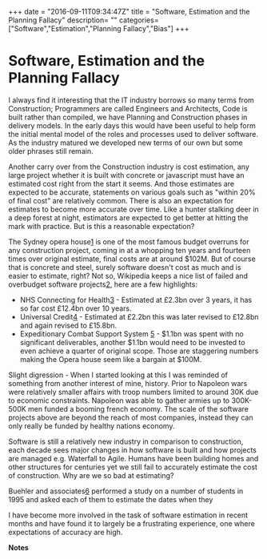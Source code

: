 +++
date = "2016-09-11T09:34:47Z"
title = "Software, Estimation and the Planning Fallacy"
description= ""
categories= ["Software","Estimation","Planning Fallacy","Bias"]
+++

# Software, Estimation and the Planning Fallacy
I always find it interesting that the IT industry borrows so many terms from  Construction; Programmers are called Engineers and Architects, Code is built rather than compiled, we have Planning and Construction phases in delivery models.  In the early days this would have been useful to help form the initial mental model of the roles and processes used to deliver software.  As the industry matured we developed new terms of our own but some older phrases still remain.

Another carry over from the Construction industry is cost estimation, any large project whether it is built with concrete or javascript must have an estimated cost right from the start it seems.  And those estimates are expected to be accurate, statements on various goals such as "within 20% of final cost" are relatively common.  There is also an expectation for estimates to become more accurate over time.  Like a hunter stalking deer in a deep forest at night, estimators are expected to get better at hitting the mark with practice. But is this a reasonable expectation?

The Sydney opera house[1](https://en.wikipedia.org/wiki/Sydney_Opera_House) is one of the most famous budget overruns for any construction project, coming in at a whopping ten years and fourteen times over original estimate, final costs are at around $102M.  But of course that is concrete and steel, surely software doesn't cost as much and is easier to estimate, right?  Not so, Wikipedia keeps a nice list of failed and overbudget software projects[2](https://en.wikipedia.org/wiki/List_of_failed_and_overbudget_custom_software_projects), here are a few highlights:
- NHS Connecting for Health[3](https://en.wikipedia.org/wiki/NHS_Connecting_for_Health) - Estimated at £2.3bn over 3 years, it has so far cost £12.4bn over 10 years.
- Universal Credit[4](https://en.wikipedia.org/wiki/Universal_Credit) - Estimated at £2.2bn this was later revised to £12.8bn and again revised to £15.8bn.
- Expeditionary Combat Support System [5](https://en.wikipedia.org/wiki/Expeditionary_Combat_Support_System) - $1.1bn was spent with no significant deliverables, another $1.1bn would need to be invested to even achieve a quarter of original scope.
Those are staggering numbers making the Opera house seem like a bargain at $100M.  

Slight digression - When I started looking at this I was reminded of something from another interest of mine, history.  Prior to Napoleon wars were relatively smaller affairs with troop numbers limited to around 30K due to economic constraints.  Napoleon was able to gather armies up to 300K-500K men funded a booming french economy.  The scale of the software projects above are beyond the reach of most companies, instead they can only really be funded by healthy nations economy.

Software is still a relatively new industry in comparison to construction, each decade sees major changes in how software is built and how projects are managed e.g. Waterfall to Agile. Humans have been building homes and other structures for centuries yet we still fail to accurately estimate the cost of construction. Why are we so bad at estimating?

Buehler and associates[6](http://web.mit.edu/curhan/www/docs/Articles/biases/67_J_Personality_and_Social_Psychology_366,_1994.pdf) performed a study on a number of students in 1995 and asked each of them to estimate the dates when they 


I have become more involved in the task of software estimation in recent months and have found it to largely be a frustrating experience, one where expectations of accuracy are high.



**Notes**


